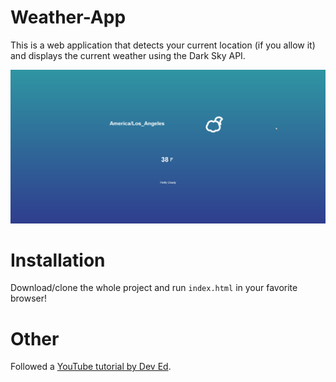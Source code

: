 # Weather-App

This is a web application that detects your current location (if you allow it) and displays the current weather using the Dark Sky API.

![](Screenshot.png)

# Installation

Download/clone the whole project and run `index.html` in your favorite browser!

# Other

Followed a [YouTube tutorial by Dev Ed](https://www.youtube.com/watch?v=wPElVpR1rwA).
